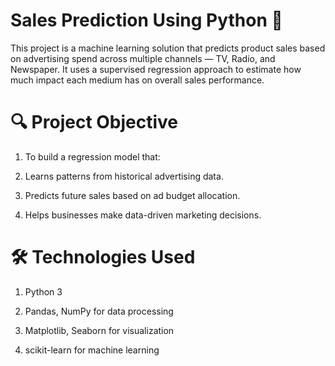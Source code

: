 # Sales Prediction Using Python 🧠
This project is a machine learning solution that predicts product sales based on advertising spend across multiple channels — TV, Radio, and Newspaper. It uses a supervised regression approach to estimate how much impact each medium has on overall sales performance.

# 🔍 Project Objective
1. To build a regression model that:

2. Learns patterns from historical advertising data.

3. Predicts future sales based on ad budget allocation.

4. Helps businesses make data-driven marketing decisions.

# 🛠️ Technologies Used
1. Python 3

2. Pandas, NumPy for data processing

3. Matplotlib, Seaborn for visualization
  
4. scikit-learn for machine learning
